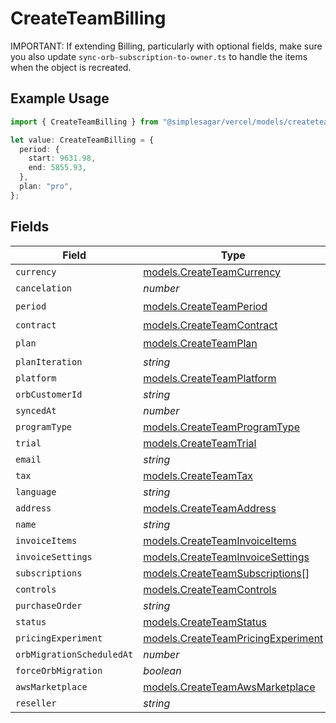 # CreateTeamBilling

IMPORTANT: If extending Billing, particularly with optional fields, make sure you also update `sync-orb-subscription-to-owner.ts` to handle the items when the object is recreated.

## Example Usage

```typescript
import { CreateTeamBilling } from "@simplesagar/vercel/models/createteamop.js";

let value: CreateTeamBilling = {
  period: {
    start: 9631.98,
    end: 5855.93,
  },
  plan: "pro",
};
```

## Fields

| Field                                                                          | Type                                                                           | Required                                                                       | Description                                                                    |
| ------------------------------------------------------------------------------ | ------------------------------------------------------------------------------ | ------------------------------------------------------------------------------ | ------------------------------------------------------------------------------ |
| `currency`                                                                     | [models.CreateTeamCurrency](../models/createteamcurrency.md)                   | :heavy_minus_sign:                                                             | N/A                                                                            |
| `cancelation`                                                                  | *number*                                                                       | :heavy_minus_sign:                                                             | N/A                                                                            |
| `period`                                                                       | [models.CreateTeamPeriod](../models/createteamperiod.md)                       | :heavy_check_mark:                                                             | N/A                                                                            |
| `contract`                                                                     | [models.CreateTeamContract](../models/createteamcontract.md)                   | :heavy_minus_sign:                                                             | N/A                                                                            |
| `plan`                                                                         | [models.CreateTeamPlan](../models/createteamplan.md)                           | :heavy_check_mark:                                                             | N/A                                                                            |
| `planIteration`                                                                | *string*                                                                       | :heavy_minus_sign:                                                             | N/A                                                                            |
| `platform`                                                                     | [models.CreateTeamPlatform](../models/createteamplatform.md)                   | :heavy_minus_sign:                                                             | N/A                                                                            |
| `orbCustomerId`                                                                | *string*                                                                       | :heavy_minus_sign:                                                             | N/A                                                                            |
| `syncedAt`                                                                     | *number*                                                                       | :heavy_minus_sign:                                                             | N/A                                                                            |
| `programType`                                                                  | [models.CreateTeamProgramType](../models/createteamprogramtype.md)             | :heavy_minus_sign:                                                             | N/A                                                                            |
| `trial`                                                                        | [models.CreateTeamTrial](../models/createteamtrial.md)                         | :heavy_minus_sign:                                                             | N/A                                                                            |
| `email`                                                                        | *string*                                                                       | :heavy_minus_sign:                                                             | N/A                                                                            |
| `tax`                                                                          | [models.CreateTeamTax](../models/createteamtax.md)                             | :heavy_minus_sign:                                                             | N/A                                                                            |
| `language`                                                                     | *string*                                                                       | :heavy_minus_sign:                                                             | N/A                                                                            |
| `address`                                                                      | [models.CreateTeamAddress](../models/createteamaddress.md)                     | :heavy_minus_sign:                                                             | N/A                                                                            |
| `name`                                                                         | *string*                                                                       | :heavy_minus_sign:                                                             | N/A                                                                            |
| `invoiceItems`                                                                 | [models.CreateTeamInvoiceItems](../models/createteaminvoiceitems.md)           | :heavy_minus_sign:                                                             | N/A                                                                            |
| `invoiceSettings`                                                              | [models.CreateTeamInvoiceSettings](../models/createteaminvoicesettings.md)     | :heavy_minus_sign:                                                             | N/A                                                                            |
| `subscriptions`                                                                | [models.CreateTeamSubscriptions](../models/createteamsubscriptions.md)[]       | :heavy_minus_sign:                                                             | N/A                                                                            |
| `controls`                                                                     | [models.CreateTeamControls](../models/createteamcontrols.md)                   | :heavy_minus_sign:                                                             | N/A                                                                            |
| `purchaseOrder`                                                                | *string*                                                                       | :heavy_minus_sign:                                                             | N/A                                                                            |
| `status`                                                                       | [models.CreateTeamStatus](../models/createteamstatus.md)                       | :heavy_minus_sign:                                                             | N/A                                                                            |
| `pricingExperiment`                                                            | [models.CreateTeamPricingExperiment](../models/createteampricingexperiment.md) | :heavy_minus_sign:                                                             | N/A                                                                            |
| `orbMigrationScheduledAt`                                                      | *number*                                                                       | :heavy_minus_sign:                                                             | N/A                                                                            |
| `forceOrbMigration`                                                            | *boolean*                                                                      | :heavy_minus_sign:                                                             | N/A                                                                            |
| `awsMarketplace`                                                               | [models.CreateTeamAwsMarketplace](../models/createteamawsmarketplace.md)       | :heavy_minus_sign:                                                             | N/A                                                                            |
| `reseller`                                                                     | *string*                                                                       | :heavy_minus_sign:                                                             | N/A                                                                            |